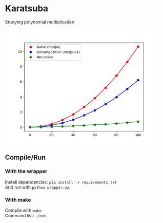 # Karatsuba
Studying polynomial multiplication
<div align="center">
<img src="performances.png"/>
</div>


## Compile/Run
### With the wrapper
Install dependencies: `pip install -r requirements.txt`  
And run with `python wrapper.py`.  
### With make
Compile with `make`.  
Command list: `./out`.
